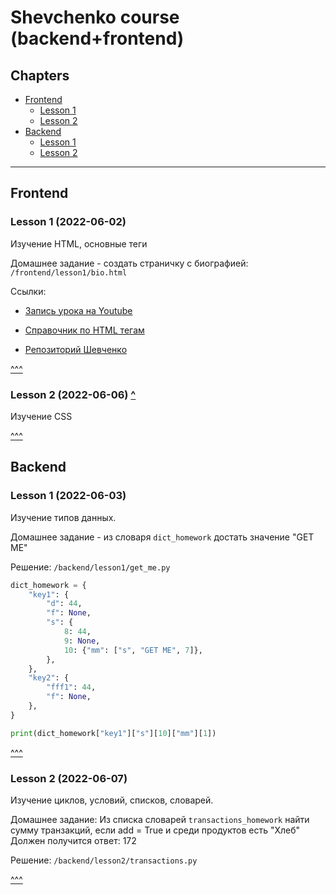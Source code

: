 # Shevchenko course (backend+frontend)

## Chapters 

* [Frontend](#frontend)
    * [Lesson 1](#lesson-1-2022-06-02)
    * [Lesson 2](#lesson-2-2022-06-06)
* [Backend](#backend)
    * [Lesson 1](#lesson-1-2022-06-03)
    * [Lesson 2](#lesson-2-2022-06-07)
    
-----

## Frontend

### Lesson 1 (2022-06-02)

Изучение HTML, основные теги

Домашнее задание - создать страничку с биографией: ``/frontend/lesson1/bio.html``

Ссылки:

* [Запись урока на Youtube](https://youtu.be/mSeRyDT7L1Y)

* [Справочник по HTML тегам](https://html5book.ru/html-tags/)

* [Репозиторий Шевченко](https://github.com/shevchenko126/courses)

[^^^](#chapters)

### Lesson 2 (2022-06-06) [^](#chapters)

Изучение CSS

[^^^](#chapters)

## Backend

### Lesson 1 (2022-06-03)

Изучение типов данных.

Домашнее задание - из словаря `dict_homework` достать значение "GET ME"

Решение: `/backend/lesson1/get_me.py`


```python
dict_homework = {
    "key1": {
        "d": 44,
        "f": None,
        "s": {
            8: 44,
            9: None,
            10: {"mm": ["s", "GET ME", 7]},
        },
    },
    "key2": {
        "fff1": 44,
        "f": None,
    },
}

print(dict_homework["key1"]["s"][10]["mm"][1])
```

[^^^](#chapters)

### Lesson 2 (2022-06-07) 

Изучение циклов, условий, списков, словарей.

Домашнее задание: Из списка словарей `transactions_homework` найти сумму транзакций, если add = True и среди продуктов есть "Хлеб"
Должен получится ответ: 172

Решение: `/backend/lesson2/transactions.py`

[^^^](#chapters)
